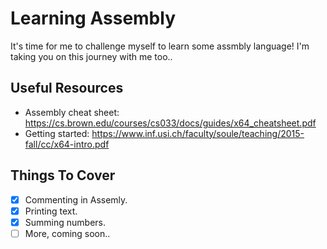 # Learning Assembly
 It's time for me to challenge myself to learn some assmbly language! I'm taking you on this journey with me too..

## Useful Resources
- Assembly cheat sheet: https://cs.brown.edu/courses/cs033/docs/guides/x64_cheatsheet.pdf
- Getting started: https://www.inf.usi.ch/faculty/soule/teaching/2015-fall/cc/x64-intro.pdf

## Things To Cover
- [x] Commenting in Assemly.
- [x] Printing text.
- [x] Summing numbers.
- [ ] More, coming soon.. 
